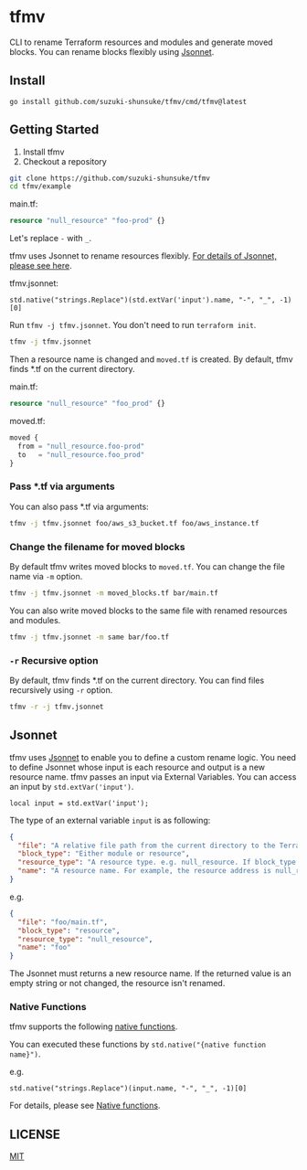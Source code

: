 # tfmv

CLI to rename Terraform resources and modules and generate moved blocks.
You can rename blocks flexibly using [Jsonnet](https://jsonnet.org).

## Install

```
go install github.com/suzuki-shunsuke/tfmv/cmd/tfmv@latest
```

## Getting Started

1. Install tfmv
1. Checkout a repository

```sh
git clone https://github.com/suzuki-shunsuke/tfmv
cd tfmv/example
```

main.tf:

```tf
resource "null_resource" "foo-prod" {}
```

Let's replace `-` with `_`.

tfmv uses Jsonnet to rename resources flexibly.
[For details of Jsonnet, please see here](#jsonnet).

tfmv.jsonnet:

```jsonnet
std.native("strings.Replace")(std.extVar('input').name, "-", "_", -1)[0]
```

Run `tfmv -j tfmv.jsonnet`.
You don't need to run `terraform init`.

```sh
tfmv -j tfmv.jsonnet
```

Then a resource name is changed and `moved.tf` is created.
By default, tfmv finds *.tf on the current directory.

main.tf:

```tf
resource "null_resource" "foo_prod" {}
```

moved.tf:

```tf
moved {
  from = "null_resource.foo-prod"
  to   = "null_resource.foo_prod"
}
```

### Pass *.tf via arguments

You can also pass *.tf via arguments:

```sh
tfmv -j tfmv.jsonnet foo/aws_s3_bucket.tf foo/aws_instance.tf
```

### Change the filename for moved blocks

By default tfmv writes moved blocks to `moved.tf`.
You can change the file name via `-m` option.

```sh
tfmv -j tfmv.jsonnet -m moved_blocks.tf bar/main.tf
```

You can also write moved blocks to the same file with renamed resources and modules.

```sh
tfmv -j tfmv.jsonnet -m same bar/foo.tf
```

### `-r` Recursive option

By default, tfmv finds *.tf on the current directory.
You can find files recursively using `-r` option.

```sh
tfmv -r -j tfmv.jsonnet
```

## Jsonnet

tfmv uses [Jsonnet](https://jsonnet.org) to enable you to define a custom rename logic.
You need to define Jsonnet whose input is each resource and output is a new resource name.
tfmv passes an input via External Variables.
You can access an input by `std.extVar('input')`.

```jsonnet
local input = std.extVar('input');
```

The type of an external variable `input` is as following:

```json
{
  "file": "A relative file path from the current directory to the Terraform configuration file",
  "block_type": "Either module or resource",
  "resource_type": "A resource type. e.g. null_resource. If block_type is module, resource_type is empty",
  "name": "A resource name. For example, the resource address is null_resource.foo, the name is foo."
}
```

e.g.

```json
{
  "file": "foo/main.tf",
  "block_type": "resource",
  "resource_type": "null_resource",
  "name": "foo"
}
```

The Jsonnet must returns a new resource name.
If the returned value is an empty string or not changed, the resource isn't renamed.

### Native Functions

tfmv supports the following [native functions](https://pkg.go.dev/github.com/google/go-jsonnet#NativeFunction).

You can executed these functions by `std.native("{native function name}")`.

e.g.

```jsonnet
std.native("strings.Replace")(input.name, "-", "_", -1)[0]
```

For details, please see [Native functions](docs/native-function.md).

## LICENSE

[MIT](LICENSE)
